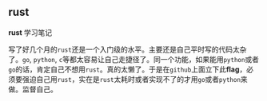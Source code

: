 ## rust
**rust** 学习笔记

写了好几个月的`rust`还是一个入门级的水平。主要还是自己平时写的代码太杂了。`go`, `python`, `c`等都太容易让自己走捷径了。同一个功能，如果能用`python`或者`go`的话，肯定自己不想用`rust`。真的太懒了。于是在`github`上面立下此**flag**，必须要强迫自己用`rust`，实在是`rust`太耗时或者实现不了的才用`go`或者`python`来做。监督自己。
